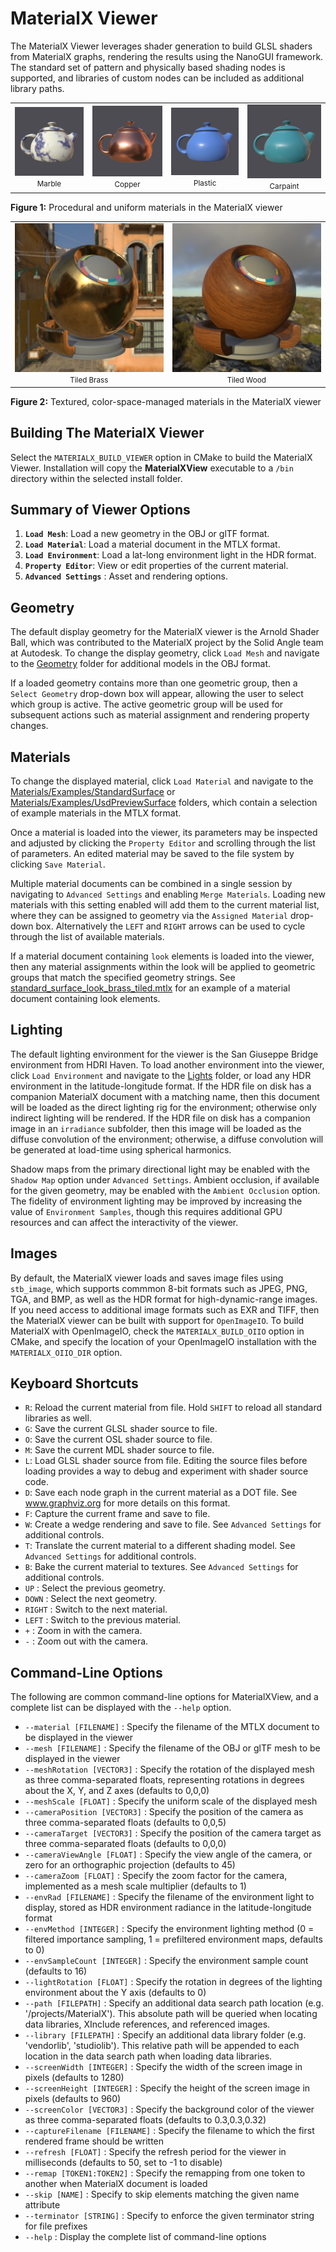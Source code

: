 # MaterialX Viewer

The MaterialX Viewer leverages shader generation to build GLSL shaders from MaterialX graphs, rendering the results using the NanoGUI framework.  The standard set of pattern and physically based shading nodes is supported, and libraries of custom nodes can be included as additional library paths.

<table>
  <tbody>
    <tr>
      <td style="text-align: center">
        <img alt="A teapot with a MaterialX Marble material applied"
             title="MaterialX Marble material"
             src="https://raw.githubusercontent.com/AcademySoftwareFoundation/MaterialX/main/documents/Images/MaterialXView_Marble.png">
        <br><small>Marble</small>
      </td>
      <td style="text-align: center">
        <img alt="A teapot with a MaterialX Copper material applied"
             title="MaterialX Copper material"
             src="https://raw.githubusercontent.com/AcademySoftwareFoundation/MaterialX/main/documents/Images/MaterialXView_Copper.png">
        <br><small>Copper</small>
      </td>
      <td style="text-align: center">
        <img alt="A teapot with a MaterialX Plastic material applied"
             title="MaterialX Plastic material"
             src="https://raw.githubusercontent.com/AcademySoftwareFoundation/MaterialX/main/documents/Images/MaterialXView_Plastic.png">
        <br><small>Plastic</small>
      </td>
      <td style="text-align: center">
        <img alt="A teapot with a MaterialX Carpaint material applied"
             title="MaterialX Carpaint material"
             src="https://raw.githubusercontent.com/AcademySoftwareFoundation/MaterialX/main/documents/Images/MaterialXView_Carpaint.png">
        <br><small>Carpaint</small>
      </td>
    </tr>
  </tbody>
</table>

**Figure 1:** Procedural and uniform materials in the MaterialX viewer

<table>
  <tbody>
    <tr>
      <td style="text-align: center">
        <img alt="A shader ball with a MaterialX TiledBrass material applied"
             title="MaterialX TiledBrass material"
             src="https://raw.githubusercontent.com/AcademySoftwareFoundation/MaterialX/main/documents/Images/MaterialXView_TiledBrass.png">
        <br><small>Tiled Brass</small>
      </td>
      <td style="text-align: center">
        <img alt="A shader ball with a MaterialX TiledWood material applied"
             title="MaterialX TiledWood material"
             src="https://raw.githubusercontent.com/AcademySoftwareFoundation/MaterialX/main/documents/Images/MaterialXView_TiledWood.png">
        <br><small>Tiled Wood</small>
      </td>
    </tr>
  </tbody>
</table>

**Figure 2:** Textured, color-space-managed materials in the MaterialX viewer

## Building The MaterialX Viewer
Select the `MATERIALX_BUILD_VIEWER` option in CMake to build the MaterialX Viewer.  Installation will copy the **MaterialXView** executable to a `/bin` directory within the selected install folder.

## Summary of Viewer Options

1. **`Load Mesh`**: Load a new geometry in the OBJ or glTF format.
2. **`Load Material`**: Load a material document in the MTLX format.
3. **`Load Environment`**: Load a lat-long environment light in the HDR format.
4. **`Property Editor`**: View or edit properties of the current material.
5. **`Advanced Settings`** : Asset and rendering options.

## Geometry

The default display geometry for the MaterialX viewer is the Arnold Shader Ball, which was contributed to the MaterialX project by the Solid Angle team at Autodesk.  To change the display geometry, click `Load Mesh` and navigate to the [Geometry](https://github.com/AcademySoftwareFoundation/MaterialX/tree/main/resources/Geometry) folder for additional models in the OBJ format.

If a loaded geometry contains more than one geometric group, then a `Select Geometry` drop-down box will appear, allowing the user to select which group is active.  The active geometric group will be used for subsequent actions such as material assignment and rendering property changes.

## Materials

To change the displayed material, click `Load Material` and navigate to the [Materials/Examples/StandardSurface](https://github.com/AcademySoftwareFoundation/MaterialX/tree/main/resources/Materials/Examples/StandardSurface) or [Materials/Examples/UsdPreviewSurface](https://github.com/AcademySoftwareFoundation/MaterialX/tree/main/resources/Materials/Examples/UsdPreviewSurface) folders, which contain a selection of example materials in the MTLX format.

Once a material is loaded into the viewer, its parameters may be inspected and adjusted by clicking the `Property Editor` and scrolling through the list of parameters.  An edited material may be saved to the file system by clicking `Save Material`.

Multiple material documents can be combined in a single session by navigating to `Advanced Settings` and enabling `Merge Materials`.  Loading new materials with this setting enabled will add them to the current material list, where they can be assigned to geometry via the `Assigned Material` drop-down box.  Alternatively the `LEFT` and `RIGHT` arrows can be used to cycle through the list of available materials.

If a material document containing `look` elements is loaded into the viewer, then any material assignments within the look will be applied to geometric groups that match the specified geometry strings.  See [standard_surface_look_brass_tiled.mtlx](https://github.com/AcademySoftwareFoundation/MaterialX/tree/main/resources/Materials/Examples/StandardSurface/standard_surface_look_brass_tiled.mtlx) for an example of a material document containing look elements.

## Lighting

The default lighting environment for the viewer is the San Giuseppe Bridge environment from HDRI Haven.  To load another environment into the viewer, click `Load Environment` and navigate to the [Lights](https://github.com/AcademySoftwareFoundation/MaterialX/tree/main/resources/Lights) folder, or load any HDR environment in the latitude-longitude format.  If the HDR file on disk has a companion MaterialX document with a matching name, then this document will be loaded as the direct lighting rig for the environment; otherwise only indirect lighting will be rendered.  If the HDR file on disk has a companion image in an `irradiance` subfolder, then this image will be loaded as the diffuse convolution of the environment; otherwise, a diffuse convolution will be generated at load-time using spherical harmonics.

Shadow maps from the primary directional light may be enabled with the `Shadow Map` option under `Advanced Settings`.  Ambient occlusion, if available for the given geometry, may be enabled with the `Ambient Occlusion` option.  The fidelity of environment lighting may be improved by increasing the value of `Environment Samples`, though this requires additional GPU resources and can affect the interactivity of the viewer.

## Images

By default, the MaterialX viewer loads and saves image files using `stb_image`, which supports commmon 8-bit formats such as JPEG, PNG, TGA, and BMP, as well as the HDR format for high-dynamic-range images.  If you need access to additional image formats such as EXR and TIFF, then the MaterialX viewer can be built with support for `OpenImageIO`.  To build MaterialX with OpenImageIO, check the `MATERIALX_BUILD_OIIO` option in CMake, and specify the location of your OpenImageIO installation with the `MATERIALX_OIIO_DIR` option.

## Keyboard Shortcuts

- `R`: Reload the current material from file.  Hold `SHIFT` to reload all standard libraries as well.
- `G`: Save the current GLSL shader source to file.
- `O`: Save the current OSL shader source to file.
- `M`: Save the current MDL shader source to file.
- `L`: Load GLSL shader source from file.  Editing the source files before loading provides a way to debug and experiment with shader source code.
- `D`: Save each node graph in the current material as a DOT file.  See www.graphviz.org for more details on this format.
- `F`: Capture the current frame and save to file.
- `W`: Create a wedge rendering and save to file.  See `Advanced Settings` for additional controls.
- `T`: Translate the current material to a different shading model.  See `Advanced Settings` for additional controls.
- `B`: Bake the current material to textures.  See `Advanced Settings` for additional controls.
- `UP` : Select the previous geometry.
- `DOWN` : Select the next geometry.
- `RIGHT` : Switch to the next material.
- `LEFT` : Switch to the previous material.
- `+` : Zoom in with the camera.
- `-` : Zoom out with the camera.

## Command-Line Options

The following are common command-line options for MaterialXView, and a complete list can be displayed with the `--help` option.
- `--material [FILENAME]` : Specify the filename of the MTLX document to be displayed in the viewer
- `--mesh [FILENAME]` : Specify the filename of the OBJ or glTF mesh to be displayed in the viewer
- `--meshRotation [VECTOR3]` : Specify the rotation of the displayed mesh as three comma-separated floats, representing rotations in degrees about the X, Y, and Z axes (defaults to 0,0,0)
- `--meshScale [FLOAT]` : Specify the uniform scale of the displayed mesh
- `--cameraPosition [VECTOR3]` : Specify the position of the camera as three comma-separated floats (defaults to 0,0,5)
- `--cameraTarget [VECTOR3]` : Specify the position of the camera target as three comma-separated floats (defaults to 0,0,0)
- `--cameraViewAngle [FLOAT]` : Specify the view angle of the camera, or zero for an orthographic projection (defaults to 45)
- `--cameraZoom [FLOAT]` : Specify the zoom factor for the camera, implemented as a mesh scale multiplier (defaults to 1)
- `--envRad [FILENAME]` : Specify the filename of the environment light to display, stored as HDR environment radiance in the latitude-longitude format
- `--envMethod [INTEGER]` : Specify the environment lighting method (0 = filtered importance sampling, 1 = prefiltered environment maps, defaults to 0)
- `--envSampleCount [INTEGER]` :  Specify the environment sample count (defaults to 16)
- `--lightRotation [FLOAT]` : Specify the rotation in degrees of the lighting environment about the Y axis (defaults to 0)
- `--path [FILEPATH]` : Specify an additional data search path location (e.g. '/projects/MaterialX').  This absolute path will be queried when locating data libraries, XInclude references, and referenced images.
- `--library [FILEPATH]` : Specify an additional data library folder (e.g. 'vendorlib', 'studiolib').  This relative path will be appended to each location in the data search path when loading data libraries.
- `--screenWidth [INTEGER]` : Specify the width of the screen image in pixels (defaults to 1280)
- `--screenHeight [INTEGER]` : Specify the height of the screen image in pixels (defaults to 960)
- `--screenColor [VECTOR3]` : Specify the background color of the viewer as three comma-separated floats (defaults to 0.3,0.3,0.32)
- `--captureFilename [FILENAME]` : Specify the filename to which the first rendered frame should be written
- `--refresh [FLOAT]` : Specify the refresh period for the viewer in milliseconds (defaults to 50, set to -1 to disable)
- `--remap [TOKEN1:TOKEN2]` : Specify the remapping from one token to another when MaterialX document is loaded
- `--skip [NAME]` : Specify to skip elements matching the given name attribute
- `--terminator [STRING]` : Specify to enforce the given terminator string for file prefixes
- `--help` : Display the complete list of command-line options
